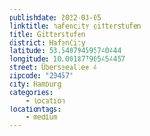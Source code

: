 ```yaml
---
publishdate: 2022-03-05
linktitle: hafencity_gitterstufen
title: Gitterstufen
district: HafenCity
latitude: 53.540794595740444
longitude: 10.001877905454457
street: Überseeallee 4
zipcode: "20457"
city: Hamburg
categories:
    - location
locationtags:
    - medium
---
```

